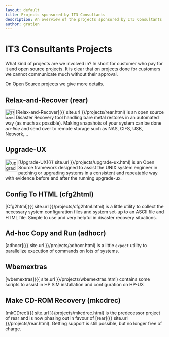```yaml
---
layout: default
title: Projects sponsored by IT3 Consultants
description: An overview of the projects sponsored by IT3 Consultants
author: gratien
---
```


# IT3 Consultants Projects

What kind of projects are we involved in? In short for customer who pay for it and open source projects. It is clear that on projects done for customers we cannot communicate much without their approval.

On Open Source projects we give more details.

## Relax-and-Recover (rear)

<img src="{{ site.url }}/images/logo/rear_logo_100.png" width="30" height="30" align="left" alt="Rear logo">

[Relax-and-Recover]({{ site.url }}/projects/rear.html) is an open source Disaster Recovery tool handling bare metal restores in an automated way (as much as possible). Making snapshots of your system can be done *on-line* and send over to remote storage such as NAS, CIFS, USB, Network,...


## Upgrade-UX

<img src="{{ site.url }}/images/upgrade-ux.png" width="38" height="38" border="0" align="left" alt="upgrade-ux logo">

[Upgrade-UX]({{ site.url }}/projects/upgrade-ux.html) is an Open Source framework designed to assist the UNIX system engineer in patching or upgrading systems in a consistent and repeatable way with evidence before and after the running upgrade-ux.


## Config To HTML (cfg2html)

[Cfg2html]({{ site.url }}/projects/cfg2html.html) is a little utility to collect the necessary system configuration files and system set-up to an ASCII file and HTML file. Simple to use and very helpful in disaster recovery situations.


## Ad-hoc Copy and Run (adhocr)

[adhocr]({{ site.url }}/projects/adhocr.html) is a little `expect` utility to parallelize execution of commands on lots of systems.

## Wbemextras

[wbemextras]({{ site.url }}/projects/wbemextras.html) contains some scripts to assist in HP SIM installation and configuration on HP-UX

## Make CD-ROM Recovery (mkcdrec)

[mkCDrec]({{ site.url }}/projects/mkcdrec.html) is the predecessor project of rear and is now phasing out in favour of [rear]({{ site.url }}/projects/rear.html). Getting support is still possible, but no longer free of charge.

